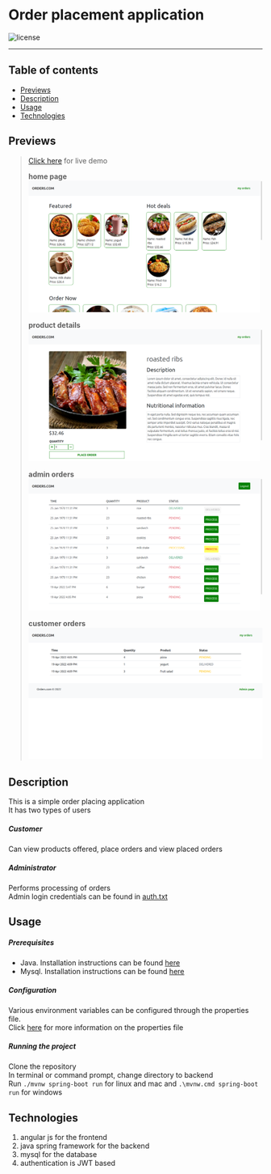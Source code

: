 # Order placement application
![license](https://img.shields.io/github/license/joshua530/angular-order-app?color=blue&style=plastic)
***

## Table of contents
- [Previews](#previews)
- [Description](#description)
- [Usage](#usage)
- [Technologies](#technologies)

## Previews
> [Click here](http://ec2-54-147-218-130.compute-1.amazonaws.com/) for live demo
>
> **home page**
> ![home page](home.png)
>
> **product details**
> ![product details page](product-info.png)
>
> **admin orders**
> ![admin orders page](admin-orders-page.png)
>
> **customer orders**
> ![customer orders page](customer-orders.png)

## Description
This is a simple order placing application\
It has two types of users
##### Customer
Can view products offered, place orders and view placed orders
##### Administrator
Performs processing of orders\
Admin login credentials can be found in [auth.txt](auth.txt)

## Usage
##### Prerequisites
- Java. Installation instructions can be found [here](https://www.java.com/en/download/help/download_options.html)
- Mysql. Installation instructions can be found [here](https://dev.mysql.com/doc/mysql-installation-excerpt/8.0/en/)

##### Configuration
Various environment variables can be configured through the properties file.\
Click [here](https://mkyong.com/java/java-properties-file-examples/) for more information on the properties file

##### Running the project
Clone the repository\
In terminal or command prompt, change directory to backend\
Run `./mvnw spring-boot run` for linux and mac and `.\mvnw.cmd spring-boot run` for windows

## Technologies
1. angular js for the frontend
2. java spring framework for the backend
3. mysql for the database
4. authentication is JWT based
